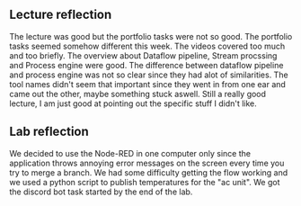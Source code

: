 ## Lecture reflection

The lecture was good but the portfolio tasks were not so good. The portfolio tasks seemed somehow different this week. The videos covered too much and too briefly. The overview about Dataflow pipeline, Stream procssing and Process engine were good. The difference between dataflow pipeline and process engine was not so clear since they had alot of similarities. The tool names didn't seem that important since they went in from one ear and came out the other, maybe something stuck aswell. Still a really good lecture, I am just good at pointing out the specific stuff I didn't like.

## Lab reflection

We decided to use the Node-RED in one computer only since the application throws annoying error messages on the screen every time you try to merge a branch. We had some difficulty getting the flow working and we used a python script to publish temperatures for the "ac unit". We got the discord bot task started by the end of the lab.
